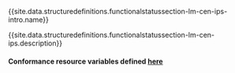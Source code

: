 {{site.data.structuredefinitions.functionalstatussection-lm-cen-ips-intro.name}}

{{site.data.structuredefinitions.functionalstatussection-lm-cen-ips.description}}

#### Conformance resource variables defined [here](http://wiki.hl7.org/index.php?title=IG_Publisher_Documentation#Jekyll)

